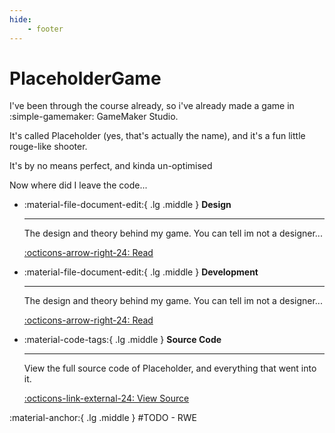 ```yaml
---
hide:
    - footer
---
```


# PlaceholderGame

I've been through the course already,
so i've already made a game in :simple-gamemaker: GameMaker Studio.

It's called Placeholder (yes, that's actually the name),
and it's a fun little rouge-like shooter.

It's by no means perfect, and kinda un-optimised 


Now where did I leave the code...

<div class="grid cards" markdown>

-   :material-file-document-edit:{ .lg .middle } **Design**

    ---
    The design and theory behind my game. You can tell im not a designer...

    [:octicons-arrow-right-24: Read](docs.md)

-   :material-file-document-edit:{ .lg .middle } **Development**

    ---
    The design and theory behind my game. You can tell im not a designer...

    [:octicons-arrow-right-24: Read](docs.md)

-   :material-code-tags:{ .lg .middle } **Source Code**

    ---
    View the full source code of Placeholder, and everything that went into it.

    [:octicons-link-external-24: View Source ](docs.md)

</div>


:material-anchor:{ .lg .middle } #TODO - RWE